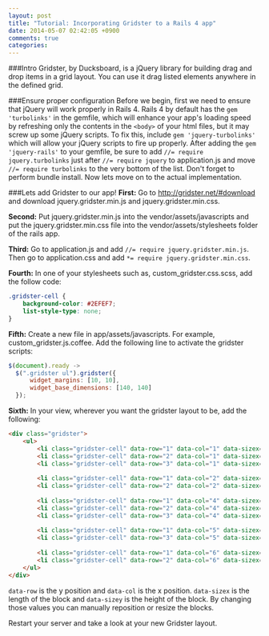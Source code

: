 ```yaml
---
layout: post
title: "Tutorial: Incorporating Gridster to a Rails 4 app"
date: 2014-05-07 02:42:05 +0900
comments: true
categories: 
---
```

###Intro
Gridster, by Ducksboard, is a jQuery library for building drag and drop items in a grid layout. You can use it drag listed elements anywhere in the defined grid.

###Ensure proper configuration
Before we begin, first we need to ensure that jQuery will work properly in Rails 4. Rails 4 by default has the `gem 'turbolinks'` in the gemfile, which will enhance your app's loading speed by refreshing only the contents in the `<body>` of your html files, but it may screw up some jQuery scripts. To fix this, include `gem 'jquery-turbolinks'` which will allow your jQuery scripts to fire up properly. After adding the `gem 'jquery-rails'` to your gemfile, be sure to add `//= require jquery.turbolinks` just after `//= require jquery` to application.js and move `//= require turbolinks` to the very bottom of the list. Don't forget to perform bundle install. Now lets move on to the actual implementation.<!-- more -->

###Lets add Gridster to our app!
**First:** Go to http://gridster.net/#download and download jquery.gridster.min.js and jquery.gridster.min.css.

**Second:** Put jquery.gridster.min.js into the vendor/assets/javascripts and put the jquery.gridster.min.css file into the vendor/assets/stylesheets folder of the rails app.

**Third:** Go to application.js and add `//= require jquery.gridster.min.js`. Then go to application.css and add `*= require jquery.gridster.min.css`.

**Fourth:** In one of your stylesheets such as, custom_gridster.css.scss, add the follow code:

```css customer_gridster.scc.scss
.gridster-cell { 
	background-color: #2EFEF7;
	list-style-type: none;
}
```

**Fifth:** Create a new file in app/assets/javascripts. For example, custom_gridster.js.coffee. Add the following line to activate the gridster scripts:

```javascript custom_gridster.js.coffee
$(document).ready ->
  $(".gridster ul").gridster({
      widget_margins: [10, 10],
      widget_base_dimensions: [140, 140]
  }); 
```

**Sixth:** In your view, wherever you want the gridster layout to be, add the following:

```html
<div class="gridster">
    <ul>
        <li class="gridster-cell" data-row="1" data-col="1" data-sizex="1" data-sizey="1">Block1</li>
        <li class="gridster-cell" data-row="2" data-col="1" data-sizex="1" data-sizey="1">Block2</li>
        <li class="gridster-cell" data-row="3" data-col="1" data-sizex="1" data-sizey="1">Block3</li>
 
        <li class="gridster-cell" data-row="1" data-col="2" data-sizex="2" data-sizey="1">Block4</li>
        <li class="gridster-cell" data-row="2" data-col="2" data-sizex="2" data-sizey="2">Block5</li>
 
        <li class="gridster-cell" data-row="1" data-col="4" data-sizex="1" data-sizey="1">Block6</li>
        <li class="gridster-cell" data-row="2" data-col="4" data-sizex="2" data-sizey="1">Block7</li>
        <li class="gridster-cell" data-row="3" data-col="4" data-sizex="1" data-sizey="1">Block8</li>
 
        <li class="gridster-cell" data-row="1" data-col="5" data-sizex="1" data-sizey="1">Block9</li>
        <li class="gridster-cell" data-row="3" data-col="5" data-sizex="1" data-sizey="1">Block10</li>
 
        <li class="gridster-cell" data-row="1" data-col="6" data-sizex="1" data-sizey="1">Block11</li>
        <li class="gridster-cell" data-row="2" data-col="6" data-sizex="1" data-sizey="2">Block12</li>
    </ul>
</div>
```
`data-row` is the y position and `data-col` is the x position. `data-sizex` is the length of the block and `data-sizey` is the height of the block. By changing those values you can manually reposition or resize the blocks.


Restart your server and take a look at your new Gridster layout.
